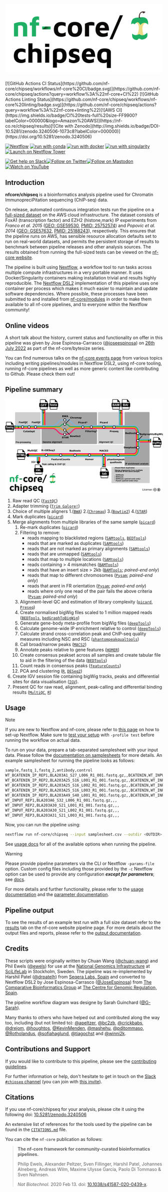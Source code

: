 <h1>
  <picture>
    <source media="(prefers-color-scheme: dark)" srcset="docs/images/nf-core-chipseq_logo_dark.png">
    <img alt="nf-core/chipseq" src="docs/images/nf-core-chipseq_logo_light.png">
  </picture>
</h1>
[![GitHub Actions CI Status](https://github.com/nf-core/chipseq/workflows/nf-core%20CI/badge.svg)](https://github.com/nf-core/chipseq/actions?query=workflow%3A%22nf-core+CI%22)
[![GitHub Actions Linting Status](https://github.com/nf-core/chipseq/workflows/nf-core%20linting/badge.svg)](https://github.com/nf-core/chipseq/actions?query=workflow%3A%22nf-core+linting%22)[![AWS CI](https://img.shields.io/badge/CI%20tests-full%20size-FF9900?labelColor=000000&logo=Amazon%20AWS)](https://nf-co.re/chipseq/results)[![Cite with Zenodo](http://img.shields.io/badge/DOI-10.5281/zenodo.3240506-1073c8?labelColor=000000)](https://doi.org/10.5281/zenodo.3240506)

[![Nextflow](https://img.shields.io/badge/nextflow%20DSL2-%E2%89%A523.04.0-23aa62.svg)](https://www.nextflow.io/)
[![run with conda](http://img.shields.io/badge/run%20with-conda-3EB049?labelColor=000000&logo=anaconda)](https://docs.conda.io/en/latest/)
[![run with docker](https://img.shields.io/badge/run%20with-docker-0db7ed?labelColor=000000&logo=docker)](https://www.docker.com/)
[![run with singularity](https://img.shields.io/badge/run%20with-singularity-1d355c.svg?labelColor=000000)](https://sylabs.io/docs/)
[![Launch on Nextflow Tower](https://img.shields.io/badge/Launch%20%F0%9F%9A%80-Nextflow%20Tower-%234256e7)](https://tower.nf/launch?pipeline=https://github.com/nf-core/chipseq)

[![Get help on Slack](http://img.shields.io/badge/slack-nf--core%20%23chipseq-4A154B?labelColor=000000&logo=slack)](https://nfcore.slack.com/channels/chipseq)[![Follow on Twitter](http://img.shields.io/badge/twitter-%40nf__core-1DA1F2?labelColor=000000&logo=twitter)](https://twitter.com/nf_core)[![Follow on Mastodon](https://img.shields.io/badge/mastodon-nf__core-6364ff?labelColor=FFFFFF&logo=mastodon)](https://mstdn.science/@nf_core)[![Watch on YouTube](http://img.shields.io/badge/youtube-nf--core-FF0000?labelColor=000000&logo=youtube)](https://www.youtube.com/c/nf-core)

## Introduction

**nfcore/chipseq** is a bioinformatics analysis pipeline used for Chromatin ImmunopreciPitation sequencing (ChIP-seq) data.

On release, automated continuous integration tests run the pipeline on a [full-sized dataset](https://github.com/nf-core/test-datasets/tree/chipseq#full-test-dataset-origin) on the AWS cloud infrastructure. The dataset consists of FoxA1 (transcription factor) and EZH2 (histone,mark) IP experiments from _Franco et al. 2015_ ([GEO: GSE59530](https://www.ncbi.nlm.nih.gov/geo/query/acc.cgi?acc=GSE59530), [PMID: 25752574](https://pubmed.ncbi.nlm.nih.gov/25752574/)) and _Popovic et al. 2014_ ([GEO: GSE57632](https://www.ncbi.nlm.nih.gov/geo/query/acc.cgi?acc=GSE57632), [PMID: 25188243](https://pubmed.ncbi.nlm.nih.gov/25188243/)), respectively. This ensures that the pipeline runs on AWS, has sensible resource allocation defaults set to run on real-world datasets, and permits the persistent storage of results to benchmark between pipeline releases and other analysis sources. The results obtained from running the full-sized tests can be viewed on the [nf-core website](https://nf-co.re/chipseq/results).

The pipeline is built using [Nextflow](https://www.nextflow.io), a workflow tool to run tasks across multiple compute infrastructures in a very portable manner. It uses Docker/Singularity containers making installation trivial and results highly reproducible. The [Nextflow DSL2](https://www.nextflow.io/docs/latest/dsl2.html) implementation of this pipeline uses one container per process which makes it much easier to maintain and update software dependencies. Where possible, these processes have been submitted to and installed from [nf-core/modules](https://github.com/nf-core/modules) in order to make them available to all nf-core pipelines, and to everyone within the Nextflow community!

## Online videos

A short talk about the history, current status and functionality on offer in this pipeline was given by Jose Espinosa-Carrasco ([@joseespinosa](https://github.com/joseespinosa)) on [26th July 2022](https://nf-co.re/events/2022/bytesize-chipseq) as part of the nf-core/bytesize series.

You can find numerous talks on the [nf-core events page](https://nf-co.re/events) from various topics including writing pipelines/modules in Nextflow DSL2, using nf-core tooling, running nf-core pipelines as well as more generic content like contributing to Github. Please check them out!

## Pipeline summary

![nf-core/chipseq metro map](docs/images/nf-core-chipseq_metro_map_grey.png)

1. Raw read QC ([`FastQC`](https://www.bioinformatics.babraham.ac.uk/projects/fastqc/))
2. Adapter trimming ([`Trim Galore!`](https://www.bioinformatics.babraham.ac.uk/projects/trim_galore/))
3. Choice of multiple aligners
   1.([`BWA`](https://sourceforge.net/projects/bio-bwa/files/))
   2.([`Chromap`](https://github.com/haowenz/chromap))
   3.([`Bowtie2`](http://bowtie-bio.sourceforge.net/bowtie2/index.shtml))
   4.([`STAR`](https://github.com/alexdobin/STAR))
4. Mark duplicates ([`picard`](https://broadinstitute.github.io/picard/))
5. Merge alignments from multiple libraries of the same sample ([`picard`](https://broadinstitute.github.io/picard/))
   1. Re-mark duplicates ([`picard`](https://broadinstitute.github.io/picard/))
   2. Filtering to remove:
      - reads mapping to blacklisted regions ([`SAMtools`](https://sourceforge.net/projects/samtools/files/samtools/), [`BEDTools`](https://github.com/arq5x/bedtools2/))
      - reads that are marked as duplicates ([`SAMtools`](https://sourceforge.net/projects/samtools/files/samtools/))
      - reads that are not marked as primary alignments ([`SAMtools`](https://sourceforge.net/projects/samtools/files/samtools/))
      - reads that are unmapped ([`SAMtools`](https://sourceforge.net/projects/samtools/files/samtools/))
      - reads that map to multiple locations ([`SAMtools`](https://sourceforge.net/projects/samtools/files/samtools/))
      - reads containing > 4 mismatches ([`BAMTools`](https://github.com/pezmaster31/bamtools))
      - reads that have an insert size > 2kb ([`BAMTools`](https://github.com/pezmaster31/bamtools); _paired-end only_)
      - reads that map to different chromosomes ([`Pysam`](http://pysam.readthedocs.io/en/latest/installation.html); _paired-end only_)
      - reads that arent in FR orientation ([`Pysam`](http://pysam.readthedocs.io/en/latest/installation.html); _paired-end only_)
      - reads where only one read of the pair fails the above criteria ([`Pysam`](http://pysam.readthedocs.io/en/latest/installation.html); _paired-end only_)
   3. Alignment-level QC and estimation of library complexity ([`picard`](https://broadinstitute.github.io/picard/), [`Preseq`](http://smithlabresearch.org/software/preseq/))
   4. Create normalised bigWig files scaled to 1 million mapped reads ([`BEDTools`](https://github.com/arq5x/bedtools2/), [`bedGraphToBigWig`](http://hgdownload.soe.ucsc.edu/admin/exe/))
   5. Generate gene-body meta-profile from bigWig files ([`deepTools`](https://deeptools.readthedocs.io/en/develop/content/tools/plotProfile.html))
   6. Calculate genome-wide IP enrichment relative to control ([`deepTools`](https://deeptools.readthedocs.io/en/develop/content/tools/plotFingerprint.html))
   7. Calculate strand cross-correlation peak and ChIP-seq quality measures including NSC and RSC ([`phantompeakqualtools`](https://github.com/kundajelab/phantompeakqualtools))
   8. Call broad/narrow peaks ([`MACS2`](https://github.com/macs3-project/MACS))
   9. Annotate peaks relative to gene features ([`HOMER`](http://homer.ucsd.edu/homer/download.html))
   10. Create consensus peakset across all samples and create tabular file to aid in the filtering of the data ([`BEDTools`](https://github.com/arq5x/bedtools2/))
   11. Count reads in consensus peaks ([`featureCounts`](http://bioinf.wehi.edu.au/featureCounts/))
   12. PCA and clustering ([`R`](https://www.r-project.org/), [`DESeq2`](https://bioconductor.org/packages/release/bioc/html/DESeq2.html))
6. Create IGV session file containing bigWig tracks, peaks and differential sites for data visualisation ([`IGV`](https://software.broadinstitute.org/software/igv/)).
7. Present QC for raw read, alignment, peak-calling and differential binding results ([`MultiQC`](http://multiqc.info/), [`R`](https://www.r-project.org/))

## Usage

> [!NOTE]
> If you are new to Nextflow and nf-core, please refer to [this page](https://nf-co.re/docs/usage/installation) on how to set-up Nextflow. Make sure to [test your setup](https://nf-co.re/docs/usage/introduction#how-to-run-a-pipeline) with `-profile test` before running the workflow on actual data.

To run on your data, prepare a tab-separated samplesheet with your input data. Please follow the [documentation on samplesheets](https://nf-co.re/chipseq/usage#samplesheet-input) for more details. An example samplesheet for running the pipeline looks as follows:

```csv
sample,fastq_1,fastq_2,antibody,control
WT_BCATENIN_IP_REP1,BLA203A1_S27_L006_R1_001.fastq.gz,,BCATENIN,WT_INPUT_REP1
WT_BCATENIN_IP_REP2,BLA203A25_S16_L001_R1_001.fastq.gz,,BCATENIN,WT_INPUT_REP2
WT_BCATENIN_IP_REP2,BLA203A25_S16_L002_R1_001.fastq.gz,,BCATENIN,WT_INPUT_REP2
WT_BCATENIN_IP_REP2,BLA203A25_S16_L003_R1_001.fastq.gz,,BCATENIN,WT_INPUT_REP2
WT_BCATENIN_IP_REP3,BLA203A49_S40_L001_R1_001.fastq.gz,,BCATENIN,WT_INPUT_REP3
WT_INPUT_REP1,BLA203A6_S32_L006_R1_001.fastq.gz,,,
WT_INPUT_REP2,BLA203A30_S21_L001_R1_001.fastq.gz,,,
WT_INPUT_REP2,BLA203A30_S21_L002_R1_001.fastq.gz,,,
WT_INPUT_REP3,BLA203A31_S21_L003_R1_001.fastq.gz,,,
```

Now, you can run the pipeline using:

```bash
nextflow run nf-core/chipseq --input samplesheet.csv --outdir <OUTDIR> --genome GRCh37 -profile <docker/singularity/podman/shifter/charliecloud/conda/institute>
```

See [usage docs](https://nf-co.re/chipseq/usage) for all of the available options when running the pipeline.

> [!WARNING]
> Please provide pipeline parameters via the CLI or Nextflow `-params-file` option. Custom config files including those provided by the `-c` Nextflow option can be used to provide any configuration _**except for parameters**_;
> see [docs](https://nf-co.re/usage/configuration#custom-configuration-files).

For more details and further functionality, please refer to the [usage documentation](https://nf-co.re/chipseq/usage) and the [parameter documentation](https://nf-co.re/chipseq/parameters).

## Pipeline output

To see the results of an example test run with a full size dataset refer to the [results](https://nf-co.re/chipseq/results) tab on the nf-core website pipeline page.
For more details about the output files and reports, please refer to the
[output documentation](https://nf-co.re/chipseq/output).

## Credits

These scripts were originally written by Chuan Wang ([@chuan-wang](https://github.com/chuan-wang)) and Phil Ewels ([@ewels](https://github.com/ewels)) for use at the [National Genomics Infrastructure](https://portal.scilifelab.se/genomics/) at [SciLifeLab](http://www.scilifelab.se/) in Stockholm, Sweden. The pipeline was re-implemented by Harshil Patel ([@drpatelh](https://github.com/drpatelh)) from [Seqera Labs, Spain](https://seqera.io/) and converted to Nextflow DSL2 by Jose Espinosa-Carrasco ([@JoseEspinosa](https://github.com/JoseEspinosa)) from [The Comparative Bioinformatics Group](https://www.crg.eu/en/cedric_notredame) at [The Centre for Genomic Regulation, Spain](https://www.crg.eu/).

The pipeline workflow diagram was designe by Sarah Guinchard ([@G-Sarah](https://github.com/G-Sarah)).

Many thanks to others who have helped out and contributed along the way too, including (but not limited to): [@apeltzer](https://github.com/apeltzer), [@bc2zb](https://github.com/bc2zb), [@crickbabs](https://github.com/crickbabs), [@drejom](https://github.com/drejom), [@houghtos](https://github.com/houghtos), [@KevinMenden](https://github.com/KevinMenden), [@mashehu](https://github.com/mashehu), [@pditommaso](https://github.com/pditommaso), [@Rotholandus](https://github.com/Rotholandus), [@sofiahaglund](https://github.com/sofiahaglund), [@tiagochst](https://github.com/tiagochst) and [@winni2k](https://github.com/winni2k).

## Contributions and Support

If you would like to contribute to this pipeline, please see the [contributing guidelines](.github/CONTRIBUTING.md).

For further information or help, don't hesitate to get in touch on the [Slack `#chipseq` channel](https://nfcore.slack.com/channels/chipseq) (you can join with [this invite](https://nf-co.re/join/slack)).

## Citations

If you use nf-core/chipseq for your analysis, please cite it using the following doi: [10.5281/zenodo.3240506](https://doi.org/10.5281/zenodo.3240506)

An extensive list of references for the tools used by the pipeline can be found in the [`CITATIONS.md`](CITATIONS.md) file.

You can cite the `nf-core` publication as follows:

> **The nf-core framework for community-curated bioinformatics pipelines.**
>
> Philip Ewels, Alexander Peltzer, Sven Fillinger, Harshil Patel, Johannes Alneberg, Andreas Wilm, Maxime Ulysse Garcia, Paolo Di Tommaso & Sven Nahnsen.
>
> _Nat Biotechnol._ 2020 Feb 13. doi: [10.1038/s41587-020-0439-x](https://dx.doi.org/10.1038/s41587-020-0439-x).
